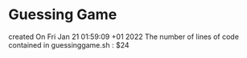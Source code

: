 # Guessing Game
created On Fri Jan 21 01:59:09 +01 2022
The number of lines of code contained in guessinggame.sh : $24
